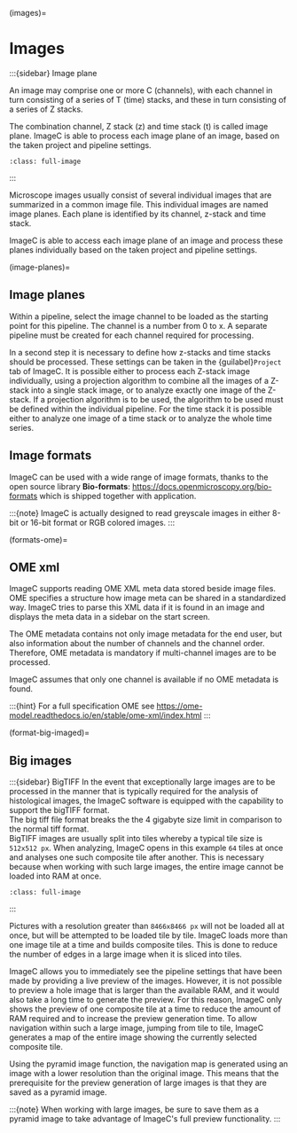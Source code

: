 (images)=
# Images

:::{sidebar} Image plane

An image may comprise one or more C (channels), with each channel in turn consisting of a series of T (time) stacks, and these in turn consisting of a series of Z stacks.

The combination channel, Z stack (z) and time stack (t) is called image plane.
ImageC is able to process each image plane of an image, based on the taken project and pipeline settings.


```{image} images/image-channels.drawio.svg
:class: full-image
```

:::

Microscope images usually consist of several individual images that are summarized in a common image file.
This individual images are named image planes.
Each plane is identified by its channel, z-stack and time stack.

ImageC is able to access each image plane of an image and process these planes individually based on the taken project and pipeline settings.

(image-planes)=
## Image planes

Within a pipeline, select the image channel to be loaded as the starting point for this pipeline.
The channel is a number from 0 to x.
A separate pipeline must be created for each channel required for processing.

In a second step it is necessary to define how z-stacks and time stacks should be processed.
These settings can be taken in the {guilabel}`Project` tab of ImageC.
It is possible either to process each Z-stack image individually, using a projection algorithm to combine all the images of a Z-stack into a single stack image, or to analyze exactly one image of the Z-stack.
If a projection algorithm is to be used, the algorithm to be used must be defined within the individual pipeline.
For the time stack it is possible either to analyze one image of a time stack or to analyze the whole time series.

## Image formats

ImageC can be used with a wide range of image formats, thanks to the open source library **Bio-formats**: <https://docs.openmicroscopy.org/bio-formats> which is shipped together with application.


:::{note}
ImageC is actually designed to read greyscale images in either 8-bit or 16-bit format or RGB colored images.
:::


(formats-ome)=
## OME xml

ImageC supports reading OME XML meta data stored beside image files.
OME specifies a structure how image meta can be shared in a standardized way.
ImageC tries to parse this XML data if it is found in an image and displays the meta data in a sidebar on the start screen.

The OME metadata contains not only image metadata for the end user, but also information about the number of channels and the channel order.
Therefore, OME metadata is mandatory if multi-channel images are to be processed.

ImageC assumes that only one channel is available if no OME metadata is found.

:::{hint}
For a full specification OME see <https://ome-model.readthedocs.io/en/stable/ome-xml/index.html>
:::

(format-big-imaged)=
## Big images

:::{sidebar} BigTIFF
In the event that exceptionally large images are to be processed in the manner that is typically required for the analysis of histological images, the ImageC software is equipped with the capability to support the bigTIFF format. 
</br>
The big tiff file format breaks the the 4 gigabyte size limit in comparison to the normal tiff format.
</br>
BigTIFF images are usually split into tiles whereby a typical tile size is `512x512 px`.
When analyzing, ImageC opens in this example `64` tiles at once and analyses one such composite tile after another.
This is necessary because when working with such large images, the entire image cannot be loaded into RAM at once.

```{figure} images/tiles.drawio.svg
:class: full-image
```

:::

Pictures with a resolution greater than `8466x8466 px` will not be loaded all at once, but will be attempted to be loaded tile by tile.
ImageC loads more than one image tile at a time and builds composite tiles.
This is done to reduce the number of edges in a large image when it is sliced into tiles.

ImageC allows you to immediately see the pipeline settings that have been made by providing a live preview of the images.
However, it is not possible to preview a hole image that is larger than the available RAM, and it would also take a long time to generate the preview.
For this reason, ImageC only shows the preview of one composite tile at a time to reduce the amount of RAM required and to increase the preview generation time.
To allow navigation within such a large image, jumping from tile to tile, ImageC generates a map of the entire image showing the currently selected composite tile.

Using the pyramid image function, the navigation map is generated using an image with a lower resolution than the original image.
This means that the prerequisite for the preview generation of large images is that they are saved as a pyramid image.

:::{note}
When working with large images, be sure to save them as a pyramid image to take advantage of ImageC's full preview functionality.
:::
